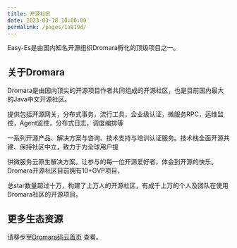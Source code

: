 ```yaml
---
title: 开源社区
date: 2023-03-18 10:00:00
permalink: /pages/1a819d/
---
```


Easy-Es是由国内知名开源组织Dromara孵化的顶级项目之一。

关于Dromara 
---
Dromara是由国内顶尖的开源项目作者共同组成的开源社区，也是目前国内最大的Java中文开源社区。

提供包括开源网关，分布式事务，流行工具，企业级认证，微服务RPC，运维监控，Agent监控，分布式日志，调度编排等

一系列开源产品、解决方案与咨询、技术支持与培训认证服务。技术栈全面开源共建、保持社区中立，致力于为全球用户提

供微服务云原生解决方案。让参与的每一位开源爱好者，体会到开源的快乐。Dromara开源社区目前拥有10+GVP项目，

总star数量超过十万，构建了上万人的开源社区，有成千上万的个人及团队在使用Dromara社区的开源项目。

更多生态资源
---
请移步至[Dromara码云首页](https://gitee.com/dromara) 查看。
